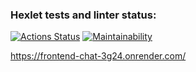 ### Hexlet tests and linter status:
[![Actions Status](https://github.com/vyacheslav-pv/frontend-project-12/actions/workflows/hexlet-check.yml/badge.svg)](https://github.com/vyacheslav-pv/frontend-project-12/actions)
[![Maintainability](https://api.codeclimate.com/v1/badges/58862c1f37327d0f176f/maintainability)](https://codeclimate.com/github/vyacheslav-pv/frontend-project-12/maintainability)

https://frontend-chat-3g24.onrender.com/